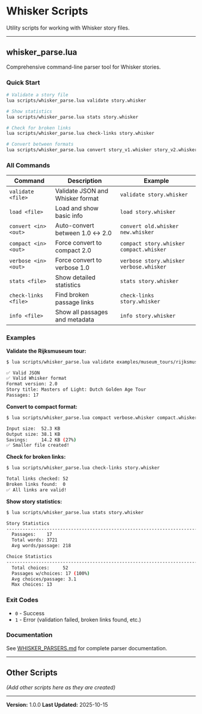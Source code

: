 # Whisker Scripts

Utility scripts for working with Whisker story files.

---

## whisker_parse.lua

Comprehensive command-line parser tool for Whisker stories.

### Quick Start

```bash
# Validate a story file
lua scripts/whisker_parse.lua validate story.whisker

# Show statistics
lua scripts/whisker_parse.lua stats story.whisker

# Check for broken links
lua scripts/whisker_parse.lua check-links story.whisker

# Convert between formats
lua scripts/whisker_parse.lua convert story_v1.whisker story_v2.whisker
```

### All Commands

| Command | Description | Example |
|---------|-------------|---------|
| `validate <file>` | Validate JSON and Whisker format | `validate story.whisker` |
| `load <file>` | Load and show basic info | `load story.whisker` |
| `convert <in> <out>` | Auto-convert between 1.0 ↔ 2.0 | `convert old.whisker new.whisker` |
| `compact <in> <out>` | Force convert to compact 2.0 | `compact story.whisker compact.whisker` |
| `verbose <in> <out>` | Force convert to verbose 1.0 | `verbose story.whisker verbose.whisker` |
| `stats <file>` | Show detailed statistics | `stats story.whisker` |
| `check-links <file>` | Find broken passage links | `check-links story.whisker` |
| `info <file>` | Show all passages and metadata | `info story.whisker` |

### Examples

**Validate the Rijksmuseum tour:**
```bash
$ lua scripts/whisker_parse.lua validate examples/museum_tours/rijksmuseum/rijksmuseum_tour.whisker

✅ Valid JSON
✅ Valid Whisker format
Format version: 2.0
Story title: Masters of Light: Dutch Golden Age Tour
Passages: 17
```

**Convert to compact format:**
```bash
$ lua scripts/whisker_parse.lua compact verbose.whisker compact.whisker

Input size:  52.3 KB
Output size: 38.1 KB
Savings:     14.2 KB (27%)
✅ Smaller file created!
```

**Check for broken links:**
```bash
$ lua scripts/whisker_parse.lua check-links story.whisker

Total links checked: 52
Broken links found:  0
✅ All links are valid!
```

**Show story statistics:**
```bash
$ lua scripts/whisker_parse.lua stats story.whisker

Story Statistics
------------------------------------------------------------------------
  Passages:    17
  Total words: 3721
  Avg words/passage: 218

Choice Statistics
------------------------------------------------------------------------
  Total choices:     52
  Passages w/choices: 17 (100%)
  Avg choices/passage: 3.1
  Max choices: 13
```

### Exit Codes

- `0` - Success
- `1` - Error (validation failed, broken links found, etc.)

### Documentation

See [WHISKER_PARSERS.md](../docs/WHISKER_PARSERS.md) for complete parser documentation.

---

## Other Scripts

*(Add other scripts here as they are created)*

---

**Version:** 1.0.0
**Last Updated:** 2025-10-15
